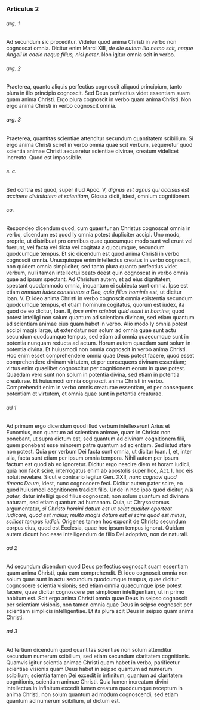 ### Articulus 2

###### arg. 1
Ad secundum sic proceditur. Videtur quod anima Christi in verbo non cognoscat omnia. Dicitur enim Marci XIII, *de die autem illa nemo scit, neque Angeli in caelo neque filius, nisi pater*. Non igitur omnia scit in verbo.

###### arg. 2
Praeterea, quanto aliquis perfectius cognoscit aliquod principium, tanto plura in illo principio cognoscit. Sed Deus perfectius videt essentiam suam quam anima Christi. Ergo plura cognoscit in verbo quam anima Christi. Non ergo anima Christi in verbo cognoscit omnia.

###### arg. 3
Praeterea, quantitas scientiae attenditur secundum quantitatem scibilium. Si ergo anima Christi sciret in verbo omnia quae scit verbum, sequeretur quod scientia animae Christi aequaretur scientiae divinae, creatum videlicet increato. Quod est impossibile.

###### s. c.
Sed contra est quod, super illud Apoc. V, *dignus est agnus qui occisus est accipere divinitatem et scientiam*, Glossa dicit, idest, omnium cognitionem.

###### co.
Respondeo dicendum quod, cum quaeritur an Christus cognoscat omnia in verbo, dicendum est quod ly omnia potest dupliciter accipi. Uno modo, proprie, ut distribuat pro omnibus quae quocumque modo sunt vel erunt vel fuerunt, vel facta vel dicta vel cogitata a quocumque, secundum quodcumque tempus. Et sic dicendum est quod anima Christi in verbo cognoscit omnia. Unusquisque enim intellectus creatus in verbo cognoscit, non quidem omnia simpliciter, sed tanto plura quanto perfectius videt verbum, nulli tamen intellectui beato deest quin cognoscat in verbo omnia quae ad ipsum spectant. Ad Christum autem, et ad eius dignitatem, spectant quodammodo omnia, inquantum ei subiecta sunt omnia. Ipse est etiam *omnium iudex constitutus a Deo, quia filius hominis est*, ut dicitur Ioan. V. Et ideo anima Christi in verbo cognoscit omnia existentia secundum quodcumque tempus, et etiam hominum cogitatus, quorum est iudex, ita quod de eo dicitur, Ioan. II, *ipse enim sciebat quid esset in homine*; quod potest intelligi non solum quantum ad scientiam divinam, sed etiam quantum ad scientiam animae eius quam habet in verbo. Alio modo ly omnia potest accipi magis large, ut extendatur non solum ad omnia quae sunt actu secundum quodcumque tempus, sed etiam ad omnia quaecumque sunt in potentia nunquam reducta ad actum. Horum autem quaedam sunt solum in potentia divina. Et huiusmodi non omnia cognoscit in verbo anima Christi. Hoc enim esset comprehendere omnia quae Deus potest facere, quod esset comprehendere divinam virtutem, et per consequens divinam essentiam; virtus enim quaelibet cognoscitur per cognitionem eorum in quae potest. Quaedam vero sunt non solum in potentia divina, sed etiam in potentia creaturae. Et huiusmodi omnia cognoscit anima Christi in verbo. Comprehendit enim in verbo omnis creaturae essentiam, et per consequens potentiam et virtutem, et omnia quae sunt in potentia creaturae.

###### ad 1
Ad primum ergo dicendum quod illud verbum intellexerunt Arius et Eunomius, non quantum ad scientiam animae, quam in Christo non ponebant, ut supra dictum est, sed quantum ad divinam cognitionem filii, quem ponebant esse minorem patre quantum ad scientiam. Sed istud stare non potest. Quia per verbum Dei facta sunt omnia, ut dicitur Ioan. I, et, inter alia, facta sunt etiam per ipsum omnia tempora. Nihil autem per ipsum factum est quod ab eo ignoretur. Dicitur ergo nescire diem et horam iudicii, quia non facit scire, interrogatus enim ab apostolis super hoc, Act. I, hoc eis noluit revelare. Sicut e contrario legitur Gen. XXII, *nunc cognovi quod timeas Deum*, idest, nunc cognoscere feci. Dicitur autem pater scire, eo quod huiusmodi cognitionem tradidit filio. Unde in hoc ipso quod dicitur, *nisi pater*, datur intelligi quod filius cognoscat, non solum quantum ad divinam naturam, sed etiam quantum ad humanam. Quia, ut Chrysostomus argumentatur, *si Christo homini datum est ut sciat qualiter oporteat iudicare, quod est maius; multo magis datum est ei scire quod est minus, scilicet tempus iudicii*. Origenes tamen hoc exponit de Christo secundum corpus eius, quod est Ecclesia, quae hoc ipsum tempus ignorat. Quidam autem dicunt hoc esse intelligendum de filio Dei adoptivo, non de naturali.

###### ad 2
Ad secundum dicendum quod Deus perfectius cognoscit suam essentiam quam anima Christi, quia eam comprehendit. Et ideo cognoscit omnia non solum quae sunt in actu secundum quodcumque tempus, quae dicitur cognoscere scientia visionis; sed etiam omnia quaecumque ipse potest facere, quae dicitur cognoscere per simplicem intelligentiam, ut in primo habitum est. Scit ergo anima Christi omnia quae Deus in seipso cognoscit per scientiam visionis, non tamen omnia quae Deus in seipso cognoscit per scientiam simplicis intelligentiae. Et ita plura scit Deus in seipso quam anima Christi.

###### ad 3
Ad tertium dicendum quod quantitas scientiae non solum attenditur secundum numerum scibilium, sed etiam secundum claritatem cognitionis. Quamvis igitur scientia animae Christi quam habet in verbo, parificetur scientiae visionis quam Deus habet in seipso quantum ad numerum scibilium; scientia tamen Dei excedit in infinitum, quantum ad claritatem cognitionis, scientiam animae Christi. Quia lumen increatum divini intellectus in infinitum excedit lumen creatum quodcumque receptum in anima Christi, non solum quantum ad modum cognoscendi, sed etiam quantum ad numerum scibilium, ut dictum est.

